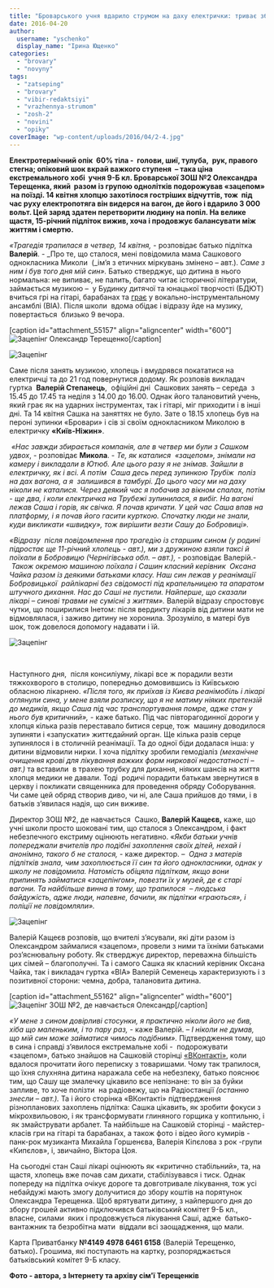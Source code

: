 ```yaml
---
title: "Броварського учня вдарило струмом на даху електрички: триває збір коштів на лікування"
date: 2016-04-20
author: 
  username: "yschenko"
  display_name: "Ірина Ющенко"
categories: 
  - "brovary"
  - "novyny"
tags: 
  - "zatseping"
  - "brovary"
  - "vibir-redaktsiyi"
  - "vrazhennya-strumom"
  - "zosh-2"
  - "novini"
  - "opiky"
coverImage: "wp-content/uploads/2016/04/2-4.jpg"
---
```


**Електротермічний опік  60% тіла -  голови, шиї, тулуба,  рук, правого стегна; опіковий шок вкрай важкого ступеня  – така ціна екстремального хобі  учня 9-Б кл. Броварської ЗОШ №2 Олександра  Терещенка, який  разом із групою однолітків подорожував «зацепом»  на поїзді. 14 квітня хлопцю захотілося гостріших відчуттів, тож  під час руху електропотяга він видерся на вагон, де його і вдарило 3 000 вольт. Цей заряд здатен перетворити людину на попіл. На велике щастя, 15-річний підліток вижив, хоча і продовжує балансувати між життям і смертю.**

_«Трагедія трапилася в четвер, 14 квітня,_ - розповідає батько підлітка **Валерій**. - _Про те, що сталося, мені повідомила мама Сашкового однокласника Миколи  (_ім’я з етичних міркувань змінено – авт.). _Саме з ним і був того дня мій син»._ Батько стверджує, що дитина в нього нормальна: не випиває, не палить, багато читає історичної літератури, займається музикою –  у Будинку дитячої та юнацької творчості (БДЮТ) вчиться грі на гітарі, барабанах та [грає](https://vk.com/videos54979468?section=all) у вокально-інструментальному ансамблі (ВІА). Після школи  вдома обідає і відразу йде на музику, повертається  близько 9 вечора.

\[caption id="attachment\_55157" align="aligncenter" width="600"\]![Зацепінг](https://mpz.brovary.org/wp-content/uploads/2016/04/2-4.jpg) Олександр Терещенко\[/caption\]

![Зацепінг](https://mpz.brovary.org/wp-content/uploads/2016/04/3-2.jpg)

Саме після занять музикою, хлопець і вмудрявся покататися на електричці та до 21 год повернутися додому. Як розповів викладач гуртка  **Валерій Степанець**,  офіційні дні  Сашкових занять – середа  з 15.45 до 17.45 та неділя з 14.00 до 16.00. Однак його талановитий учень, який грає як на ударних інструментах, так і гітарі, міг приходити і в інші дні. Та 14 квітня Сашка на заняттях не було. Зате о 18.15 хлопець був на пероні зупинки «Бровари» і сів зі своїм однокласником Миколою в електричку **«Київ-Ніжин»**.

 _«Нас завжди збирається компанія, але в четвер ми були з Сашком удвох_, - розповідає **Микола**. - _Те, як каталися  «зацепом», знімали на камеру і викладали в Ютюб. Але цього разу я не знімав. Зайшли в електричку, як і всі. А потім  Саша десь перед зупинкою Трубіж  поліз на дах вагона, а я  залишився в тамбурі. До цього часу ми на даху ніколи не каталися. Через деякий час я побачив за вікном спалах, потім - ще два, і коли електричка на Трубежі зупинилася, я вибіг. На вагоні лежав Саша і горів, як свічка. Я почав кричати. У цей час Саша впав на платформу, і я почав його гасити курткою. Спочатку люди не знали, куди викликати «швидку», тож вирішити везти Сашу до Бобровиці»._

_«Відразу  після повідомлення про трагедію із старшим сином (у родині підростає ще 11-річний хлопець - авт.), ми з дружиною взяли таксі й поїхали в Бобровицю (Чернігівська обл. – авт.),_ \- розповідає Валерій.-  _Також окремою машиною поїхала і Сашин класний керівник  Оксана Чайка разом із деякими батьками класу. Наш син лежав у реанімації  Бобровицької  райлікарні без свідомості під крапельницею та апаратом штучного дихання. Нас до Саші не пустили. Найперше, що сказали лікарі – синові травми не сумісні з життям»._ Валерій відразу спростовує чутки, що поширилися Інетом: після вердикту лікарів від дитини мати не відмовлялася, і заживо дитину не хоронила. Зрозуміло, в матері був шок, тож довелося допомогу надавати і їй.

![Зацепінг](https://mpz.brovary.org/wp-content/uploads/2016/04/5-1.jpg)

 

Наступного дня,  після консиліуму, лікарі все ж порадили везти тяжкохворого в столицю, попередньо домовившись із Київською обласною лікарнею. _«Після того, як приїхав із Києва реанімобіль і лікарі оглянули сина, у мене взяли розписку, що я не матиму ніяких претензій до медиків, якщо Саша під час транспортування помре, адже стан у нього був критичний», -_ каже батько. Під час півторагодинної дороги у хлопця кілька разів переставало битися серце, тож  машину доводилося зупиняти і «запускати» життєдайний орган. Ще кілька разів серце зупинялося і в столичній реанімації. Та до одної біди додалася інша: у дитини відмовили нирки. І хоча підлітку зробили гемодіаліз _(механічне очищення крові для лікування важких форм ниркової недостатності – авт.)_ та вставили  в трахею трубку для дихання, ніяких шансів на життя хлопця медики не давали. Тоді  родичі порадити батькам звернутися в церкву і покликати священника для проведення обряду Соборування. Чи саме цей обряд створив диво, чи ні, але Саша прийшов до тями, і в  батьків з’явилася надія, що син виживе.

Директор ЗОШ №2, де навчається  Сашко, **Валерій Кащеєв,** каже, що учні школи просто шоковані тим, що сталося з Олександром, і факт небезпечного екстриму оцінюють негативно. «_Якби батьки учнів попереджали вчителів про подібні захоплення своїх дітей, нехай і анонімно, такого б не сталося,_ - каже директор. –  _Одна з матерів підлітків знала, чим захоплюється її син та його однокласники, однак у школу не повідомила. Натомість обіцяла підліткам, якщо вони припинять займатися «зацепінгом», повезти їх у музей, де є старі вагони. Та найбільше винна в тому, що трапилося  – людська байдужість, адже люди, напевне, бачили, як підлітки «граються», і поліції не повідомляли»._

![Зацепінг](https://mpz.brovary.org/wp-content/uploads/2016/04/1-4.jpg)

Валерій Кащеєв розповів, що вчителі з’ясували, які діти разом із Олександром займалися «зацепом», провели з ними та їхніми батьками роз’яснювальну роботу. Як стверджує директор, переважна більшість цих сімей – благополучні. Та і самого Сашка як класний керівник Оксана Чайка, так і викладач гуртка «ВІА» Валерій Семенець характеризують і з позитивної сторони: чемна, добра, талановита дитина.

\[caption id="attachment\_55162" align="aligncenter" width="600"\]![Зацепінг](https://mpz.brovary.org/wp-content/uploads/2016/04/7-4.jpg) ЗОШ №2, де навчається Олександр\[/caption\]

_«У мене з сином довірливі стосунки, я практично ніколи його не бив, хіба що маленьким, і то пару раз, -_ каже Валерій. _– І ніколи не думав, що мій син може займатися чимось подібним»._ Підтвердження тому, що в сина і справді з’явилося екстремальне хобі -  подорожувати «зацепом», батько знайшов на Сашковій сторінці [«ВКонтакті»](https://vk.com/gib_mir_deine_augen), коли вдалося прочитати його переписку з товаришами. Чому так трапилося, що їхня слухняна дитина наражала себе на небезпеку, батько пояснює тим, що Сашу ще змалечку цікавило все непізнане: то він за буйки запливе, то хоче полізти  на радіовежу, що на Радіостанції _(останню знесли – авт.)._ Та і його сторінка «ВКонтакті» підтвердження різнопланових захоплень підлітка: Сашка цікавить, як зробити фокуси з мікрохвильовою, і як трансформувати глиняного горщика у коптильню, і  як змайструвати арбалет. Та найбільше на Сашковій сторінці - майстер-класів гри на гітарі та барабанах, а також фото і відео його кумирів - панк-рок музиканта Михайла Горшенєва, Валерія Кіпєлова з рок -групи «Кипєлов», і, звичайно, Віктора Цоя.

На сьогодні стан Саші лікарі оцінюють як «критично стабільний», та, на щастя, хлопець вже почав сам дихати, стабілізувався і тиск. Однак попереду на підлітка очікує дороге та довготривале лікування, тож усі небайдужі мають змогу долучитися до збору коштів на порятунок  Олександра Терещенка. Щоб врятувати дитину, з найпершого дня до збору грошей активно підключився батьківський комітет 9-Б кл., власне, силами  яких і продовжується лікування Саші, адже  батько-вантажник та безробітна мати  віддали всі заощадження, що мали.

Карта Приватбанку **№4149 4978 6461 6158** (Валерій Терещенко, батько)**.** Грошима, які поступають на картку, розпоряджається батьківський комітет 9-Б класу.

**Фото - автора, з Інтернету та архіву сім'ї Терещенків**
